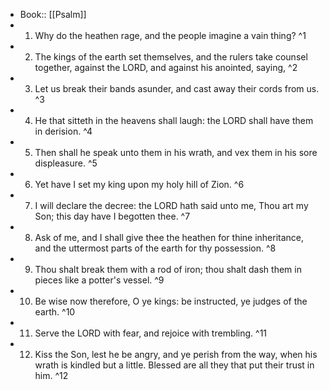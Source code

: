 - Book:: [[Psalm]]
- 1. Why do the heathen rage, and the people imagine a vain thing? ^1
- 2. The kings of the earth set themselves, and the rulers take counsel together, against the LORD, and against his anointed, saying, ^2
- 3. Let us break their bands asunder, and cast away their cords from us. ^3
- 4. He that sitteth in the heavens shall laugh: the LORD shall have them in derision. ^4
- 5. Then shall he speak unto them in his wrath, and vex them in his sore displeasure. ^5
- 6. Yet have I set my king upon my holy hill of Zion. ^6
- 7. I will declare the decree: the LORD hath said unto me, Thou art my Son; this day have I begotten thee. ^7
- 8. Ask of me, and I shall give thee the heathen for thine inheritance, and the uttermost parts of the earth for thy possession. ^8
- 9. Thou shalt break them with a rod of iron; thou shalt dash them in pieces like a potter's vessel. ^9
- 10. Be wise now therefore, O ye kings: be instructed, ye judges of the earth. ^10
- 11. Serve the LORD with fear, and rejoice with trembling. ^11
- 12. Kiss the Son, lest he be angry, and ye perish from the way, when his wrath is kindled but a little. Blessed are all they that put their trust in him. ^12
